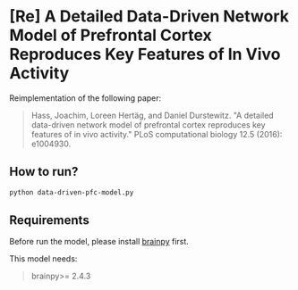 
# [Re] A Detailed Data-Driven Network Model of Prefrontal Cortex Reproduces Key Features of In Vivo Activity

Reimplementation of the following paper:

> Hass, Joachim, Loreen Hertäg, and Daniel Durstewitz. "A detailed data-driven network model of prefrontal cortex reproduces key features of in vivo activity." PLoS computational biology 12.5 (2016): e1004930.


## How to run?

```bash
python data-driven-pfc-model.py
```


## Requirements

Before run the model, please install [brainpy](https://github.com/brainpy/BrainPy) first.

This model needs:

> brainpy>= 2.4.3



